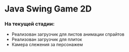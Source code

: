 # Java Swing Game 2D

### На текущей стадии:

- Реализован загрузчик для листов анимации спрайтов
- Реализован загрузчик для плиток
- Камера слежения за персонажем